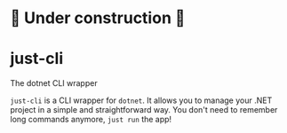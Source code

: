 # 🚧 Under construction 🚧

# just-cli
The dotnet CLI wrapper

```just-cli``` is a CLI wrapper for ```dotnet```. It allows you to manage your .NET project in a simple and straightforward way. You don't need to remember long commands anymore, ```just run``` the app!

